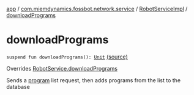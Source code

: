 [app](../../index.md) / [com.miemdynamics.fossbot.network.service](../index.md) / [RobotServiceImpl](index.md) / [downloadPrograms](./download-programs.md)

# downloadPrograms

`suspend fun downloadPrograms(): `[`Unit`](https://kotlinlang.org/api/latest/jvm/stdlib/kotlin/-unit/index.html) [(source)](https://github.com/binyot/fossbot/tree/master/app/src/main/java/com/miemdynamics/fossbot/network/service/RobotServiceImpl.kt#L91)

Overrides [RobotService.downloadPrograms](../-robot-service/download-programs.md)

Sends a [program](#) list request, then adds programs from the list to the database

